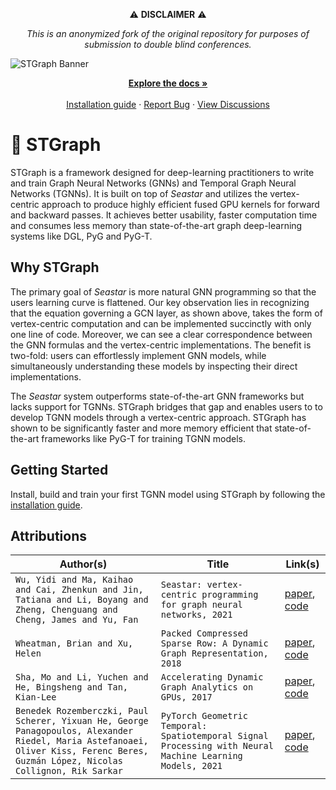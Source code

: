 <div align="center">
  <p align="center">
    ⚠️ <b>DISCLAIMER</b> ⚠️
  <p>
    <p><em>This is an anonymized fork of the original repository for purposes of submission to double blind conferences.</em></p>
</div>

<picture>
  <source media="(prefers-color-scheme: dark)" srcset="https://github.com/stgraph/STGraph/assets/146707796/af1646ea-0b9e-442b-9685-aa5a3141a6ab">
  <source media="(prefers-color-scheme: light)" srcset="https://github.com/stgraph/STGraph/assets/146707796/287b7f5a-8b4d-4603-b5ae-78c8f5b65f6c">
  <img alt="STGraph Banner" src="https://github.com/stgraph/STGraph/assets/146707796/4fbf5dd5-265f-4931-89a9-f7b515097989">
</picture>


<div align="center">
  <p align="center">
    <a href=""><strong>Explore the docs »</strong></a>
    <br />
    <br />
    <a href="https://github.com/stgraph/STGraph/blob/main/INSTALLATION.md">Installation guide</a>
    ·
    <a href="">Report Bug</a>
    ·
    <a href="">View Discussions</a>
  </p>
</div>


# 🌟 STGraph

STGraph is a framework designed for deep-learning practitioners to write and train Graph Neural Networks (GNNs) and Temporal Graph Neural Networks (TGNNs). It is built on top of _Seastar_ and utilizes the vertex-centric approach to produce highly efficient fused GPU kernels for forward and backward passes. It achieves better usability, faster computation time and consumes less memory than state-of-the-art graph deep-learning systems like DGL, PyG and PyG-T.

## Why STGraph

The primary goal of _Seastar_ is more natural GNN programming so that the users learning curve is flattened. Our key observation lies in recognizing that the equation governing a GCN layer, as shown above, takes the form of vertex-centric computation and can be implemented succinctly with only one line of code. Moreover, we can see a clear correspondence between the GNN formulas and the vertex-centric implementations. The benefit is two-fold: users can effortlessly implement GNN models, while simultaneously understanding these models by inspecting their direct implementations.

The _Seastar_ system outperforms state-of-the-art GNN frameworks but lacks support for TGNNs. STGraph bridges that gap and enables users to to develop TGNN models through a vertex-centric approach. STGraph has shown to be significantly faster and more memory efficient that state-of-the-art frameworks like PyG-T for training TGNN models.

## Getting Started

Install, build and train your first TGNN model using STGraph by following the [installation guide](https://github.com/stgraph/STGraph/blob/main/INSTALLATION.md).

## Attributions

| Author(s)                                                                                                                                                                         | Title                                                                                                    | Link(s)                                                                                                                          |
| --------------------------------------------------------------------------------------------------------------------------------------------------------------------------------- | -------------------------------------------------------------------------------------------------------- | -------------------------------------------------------------------------------------------------------------------------------- |
| `Wu, Yidi and Ma, Kaihao and Cai, Zhenkun and Jin, Tatiana and Li, Boyang and Zheng, Chenguang and Cheng, James and Yu, Fan`                                                      | `Seastar: vertex-centric programming for graph neural networks, 2021`                                    | [paper](https://doi.org/10.1145/3447786.3456247), [code](https://zenodo.org/record/4988602)                                      |
| `Wheatman, Brian and Xu, Helen`                                                                                                                                                   | `Packed Compressed Sparse Row: A Dynamic Graph Representation, 2018`                                     | [paper](https://ieeexplore.ieee.org/abstract/document/8547566), [code](https://github.com/wheatman/Packed-Compressed-Sparse-Row) |
| `Sha, Mo and Li, Yuchen and He, Bingsheng and Tan, Kian-Lee`                                                                                                                      | `Accelerating Dynamic Graph Analytics on GPUs, 2017`                                                     | [paper](http://www.vldb.org/pvldb/vol11/p107-sha.pdf), [code](https://github.com/desert0616/gpma_demo)                           |
| `Benedek Rozemberczki, Paul Scherer, Yixuan He, George Panagopoulos, Alexander Riedel, Maria Astefanoaei, Oliver Kiss, Ferenc Beres, Guzmán López, Nicolas Collignon, Rik Sarkar` | `PyTorch Geometric Temporal: Spatiotemporal Signal Processing with Neural Machine Learning Models, 2021` | [paper](https://arxiv.org/pdf/2104.07788.pdf), [code](https://github.com/benedekrozemberczki/pytorch_geometric_temporal)         |
